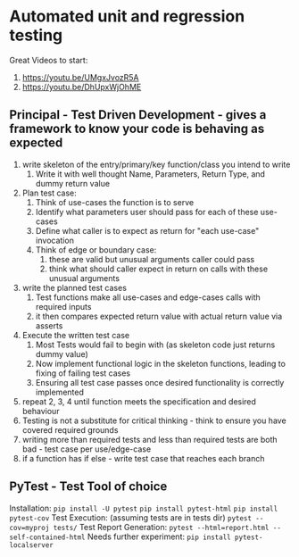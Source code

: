 
# Automated unit and regression testing 
Great Videos to start: 
1. https://youtu.be/UMgxJvozR5A
2. https://youtu.be/DhUpxWjOhME

## Principal - Test Driven Development - gives a framework to know your code is behaving as expected
1. write skeleton of the entry/primary/key function/class you intend to write
   1. Write it with well thought Name, Parameters, Return Type, and dummy return value
2. Plan test case:
   1. Think of use-cases the function is to serve  
   2. Identify what parameters user should pass for each of these use-cases
   3. Define what caller is to expect as return for "each use-case" invocation
   4. Think of edge or boundary case: 
      1. these are valid but unusual arguments caller could pass 
      2. think what should caller expect in return on calls with these unusual arguments
3. write the planned test cases
   1. Test functions make all use-cases and edge-cases calls with required inputs
   2. it then compares expected return value with actual return value via asserts
4. Execute the written test case
   1. Most Tests would fail to begin with (as skeleton code just returns  dummy value)
   2. Now implement functional logic in the skeleton functions, leading to fixing of failing test cases 
   3. Ensuring all test case passes once desired functionality is correctly implemented
5. repeat 2, 3, 4 until function meets the specification and desired behaviour 
6. Testing is not a substitute for critical thinking - think to ensure you have covered required grounds
7. writing more than required tests and less than required tests are both bad - test case per use/edge-case
8. if a function has if else - write test case that reaches each branch
## PyTest - Test Tool of choice
Installation:
`pip install -U pytest`
`pip install pytest-html`
`pip install pytest-cov`
Test Execution: (assuming tests are in tests dir)
`pytest --cov=myproj tests/`
Test Report Generation:
`pytest --html=report.html --self-contained-html`
Needs further experiment:
`pip install pytest-localserver`
